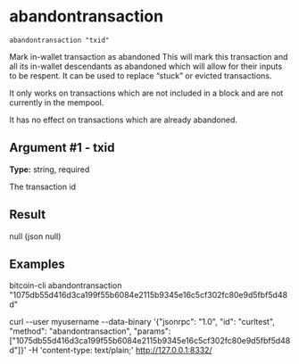 # abandontransaction

`abandontransaction "txid"`

Mark in-wallet transaction <txid> as abandoned This will mark this transaction and all its in-wallet descendants as abandoned which will allow for their inputs to be respent. It can be used to replace “stuck” or evicted transactions.

It only works on transactions which are not included in a block and are not currently in the mempool.

It has no effect on transactions which are already abandoned.

## Argument #1 - txid

**Type:** string, required

The transaction id

## Result

null    (json null)

## Examples

bitcoin-cli abandontransaction "1075db55d416d3ca199f55b6084e2115b9345e16c5cf302fc80e9d5fbf5d48d"

curl --user myusername --data-binary '{"jsonrpc": "1.0", "id": "curltest", "method": "abandontransaction", "params": ["1075db55d416d3ca199f55b6084e2115b9345e16c5cf302fc80e9d5fbf5d48d"]}' -H 'content-type: text/plain;' http://127.0.0.1:8332/